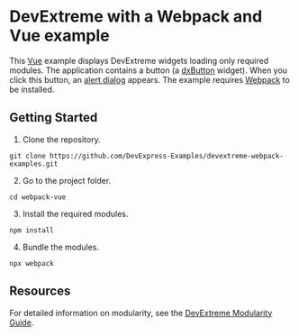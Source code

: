 # DevExtreme with a Webpack and Vue example

This [Vue](https://vuejs.org/) example displays DevExtreme widgets loading only required modules. The application contains a button (a [dxButton](https://js.devexpress.com/Documentation/ApiReference/UI_Components/dxButton/) widget). When you click this button, an [alert dialog](https://js.devexpress.com/Documentation/ApiReference/Common/Utils/ui/dialog/#alertmessageHtml_title) appears. The example requires [Webpack](http://webpack.github.io/docs/) to be installed.

## Getting Started

1. Clone the repository.
 ``` text
 git clone https://github.com/DevExpress-Examples/devextreme-webpack-examples.git
 ```

2. Go to the project folder.
 ``` text
 cd webpack-vue
 ```

3. Install the required modules.
 ``` text
 npm install
 ```

4. Bundle the modules.
 ``` text
 npx webpack
 ```

## Resources

For detailed information on modularity, see the [DevExtreme Modularity Guide](https://js.devexpress.com/Documentation/Guide/Common/Modularity/Link_Modules/#Use_Webpack).
